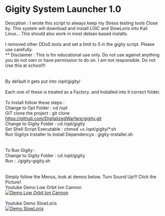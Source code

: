 # Gigity System Launcher 1.0<br />
Descption : I wrote this script to always keep my Stress testing tools Close by. 
This system will download and install LOIC and SlowLoris into Kali Linux...
This should also work in most debian based installs.<br /><br />I removed other DDoS tools and 
set a limit to 5 in the gigity script. Please use carefully.
<br />
** Disclaimer : This is for educational use only. Do not use against anything you do not own or have
permission to do on. I am not responsible. Do not Use this at school!!!<br />
<br /><br />
By default it gets put into /opt/gigity/
<br /><br />
Each one of these is treated as a Factory. and Installed into it correct folder.
<br /><br />
To Install follow these steps : <br />
Change to Opt Folder :  cd /opt<br />
GIT clone the project : git clone https://github.com/DigitalizedWarfare/gigity.git<br />
Change to Gigity Folder : cd /opt/gigity<br />
Set Shell Script Executable : chmod +x /opt/gigity/*.sh<br />
Run Gigitys Installer to install Dependencys : gigity-installer.sh<br />
<br /><br />
To Run Gigity :<br />
Change to Gigity Folder : cd /opt/gigity<br />
Run : ./gigity-gigity.sh<br />
<br /><br />
Simply follow the Menus, look at demos below. Turn Sound Up!!! Click the Picture!
<br />
Youtube Demo Low Orbit Ion Cannon <br />
[![Demo Low Orbit Ion Cannon](http://upload.wikimedia.org/wikipedia/en/9/95/LoicNewEraCracker_-_from_Commons.png)](https://www.youtube.com/watch?v=cq4xaF8szUI)<br /><br />
Youtube Demo SlowLoris <br />
[![Demo SlowLoris](http://www.mnn.com/sites/default/files/styles/featured_blog/public/loris.jpg)](https://www.youtube.com/watch?v=vPDr6nlkbbA)


